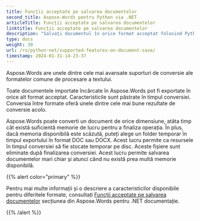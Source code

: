 ```yaml
---
title: Funcții acceptate pe salvarea documentelor
second_title: Aspose.Words pentru Python via .NET
articleTitle: Funcții acceptate pe salvarea documentelor
linktitle: Funcții acceptate pe salvarea documentelor
description: "Salvați documentul în orice format acceptat folosind Python. Convertiți și exportați un document de orice dimensiune."
type: docs
weight: 30
url: /ro/python-net/supported-features-on-document-save/
timestamp: 2024-01-31-14-23-37
---
```


Aspose.Words are unele dintre cele mai avansate suporturi de conversie ale formatelor comune de procesare a textului.

Toate documentele importate încărcate în Aspose.Words pot fi exportate în orice alt format acceptat. Caracteristicile sunt păstrate în timpul conversiei. Conversia între formate oferă unele dintre cele mai bune rezultate de conversie acolo.

Aspose.Words poate converti un document de orice dimensiune, atâta timp cât există suficientă memorie de lucru pentru a finaliza operația. În plus, dacă memoria disponibilă este scăzută, puteți alege un folder temporar în timpul exportului în format DOC sau DOCX. Acest lucru permite ca resursele în timpul conversiei să fie stocate temporar pe disc. Aceste fișiere sunt eliminate după finalizarea conversiei. Acest lucru permite salvarea documentelor mari chiar și atunci când nu există prea multă memorie disponibilă.

{{% alert color="primary" %}}

Pentru mai multe informații și o descriere a caracteristicilor disponibile pentru diferitele formate, consultați [Funcții acceptate pe salvarea documentelor](/words/net/supported-features-on-document-save/) secțiunea din Aspose.Words pentru .NET documentație.

{{% /alert %}}
